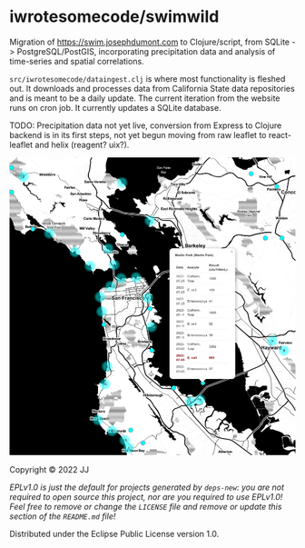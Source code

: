 # iwrotesomecode/swimwild

Migration of https://swim.josephdumont.com to Clojure/script, from SQLite -> PostgreSQL/PostGIS, incorporating precipitation data and analysis of time-series and spatial correlations.

`src/iwrotesomecode/dataingest.clj` is where most functionality is fleshed out. It downloads and processes data from California State data repositories and is meant to be a daily update. The current iteration from the website runs on cron job. It currently updates a SQLite database. 

TODO: Precipitation data not yet live, conversion from Express to Clojure backend is in its first steps, not yet begun moving from raw leaflet to react-leaflet and helix (reagent? uix?). 

![Screenshot of app featuring Bay Area with water sampling locations](swim.png)
<!-- ## Installation -->

<!-- Download from https://github.com/iwrotesomecode/swimwild -->

<!-- ## Usage -->

<!-- FIXME: explanation -->

<!-- Run the project directly, via `:exec-fn`: -->

<!--     $ clojure -X:run-x -->
<!--     Hello, Clojure! -->

<!-- Run the project, overriding the name to be greeted: -->

<!--     $ clojure -X:run-x :name '"Someone"' -->
<!--     Hello, Someone! -->

<!-- Run the project directly, via `:main-opts` (`-m iwrotesomecode.swimwild`): -->

<!--     $ clojure -M:run-m -->
<!--     Hello, World! -->

<!-- Run the project, overriding the name to be greeted: -->

<!--     $ clojure -M:run-m Via-Main -->
<!--     Hello, Via-Main! -->

<!-- Run the project's tests (they'll fail until you edit them): -->

<!--     $ clojure -T:build test -->

<!-- Run the project's CI pipeline and build an uberjar (this will fail until you edit the tests to pass): -->

<!--     $ clojure -T:build ci -->

<!-- This will produce an updated `pom.xml` file with synchronized dependencies inside the `META-INF` -->
<!-- directory inside `target/classes` and the uberjar in `target`. You can update the version (and SCM tag) -->
<!-- information in generated `pom.xml` by updating `build.clj`. -->

<!-- If you don't want the `pom.xml` file in your project, you can remove it. The `ci` task will -->
<!-- still generate a minimal `pom.xml` as part of the `uber` task, unless you remove `version` -->
<!-- from `build.clj`. -->

<!-- Run that uberjar: -->

<!--     $ java -jar target/swimwild-0.1.0-SNAPSHOT.jar -->

<!-- If you remove `version` from `build.clj`, the uberjar will become `target/swimwild-standalone.jar`. -->

<!-- ## Options -->

<!-- FIXME: listing of options this app accepts. -->

<!-- ## Examples -->

<!-- ... -->

<!-- ### Bugs -->

<!-- ... -->

<!-- ### Any Other Sections -->
<!-- ### That You Think -->
<!-- ### Might be Useful -->

<!-- ## License -->

Copyright © 2022 JJ

_EPLv1.0 is just the default for projects generated by `deps-new`: you are not_
_required to open source this project, nor are you required to use EPLv1.0!_
_Feel free to remove or change the `LICENSE` file and remove or update this_
_section of the `README.md` file!_

Distributed under the Eclipse Public License version 1.0.
